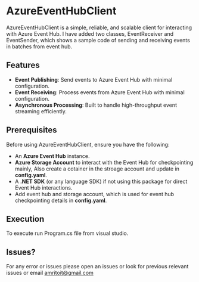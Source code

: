 # AzureEventHubClient

AzureEventHubClient is a simple, reliable, and scalable client for interacting with Azure Event Hub. 
I have added two classes, EventReceiver and EventSender, which shows a sample code of sending and receiving events in batches from event hub.

## Features

- **Event Publishing**: Send events to Azure Event Hub with minimal configuration.
- **Event Receiving**: Process events from Azure Event Hub with minimal configuration.
- **Asynchronous Processing**: Built to handle high-throughput event streaming efficiently.

## Prerequisites

Before using AzureEventHubClient, ensure you have the following:
- An **Azure Event Hub** instance.
- **Azure Storage Account** to interact with the Event Hub for checkpointing mainly, Also create a cotainer in the stroage account and update in **config.yaml**.
- A **.NET SDK** (or any language SDK) if not using this package for direct Event Hub interactions.
- Add event hub and storage account, which is used for event hub checkpointing details in **config.yaml**.

## Execution

To execute run Program.cs file from visual studio. 

## Issues?

For any error or issues please open an issues or look for previous relevant issues or email amritoit@gmail.com